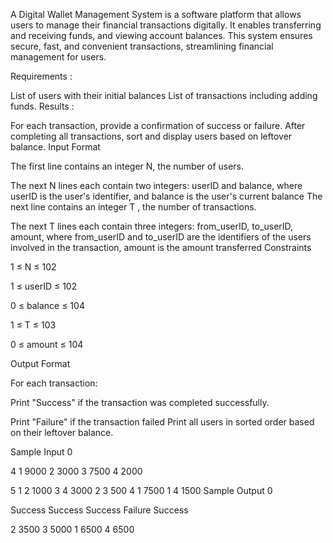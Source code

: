 A Digital Wallet Management System is a software platform that allows users to manage their financial transactions digitally. It enables transferring and receiving funds, and viewing account balances. This system ensures secure, fast, and convenient transactions, streamlining financial management for users.

Requirements :

List of users with their initial balances
List of transactions including adding funds.
Results :

For each transaction, provide a confirmation of success or failure.
After completing all transactions, sort and display users based on leftover balance.
Input Format

The first line contains an integer N, the number of users.

The next N lines each contain two integers: userID and balance, where userID is the user's identifier, and balance is the user's current balance
The next line contains an integer T , the number of transactions.

The next T lines each contain three integers: from_userID, to_userID, amount, where from_userID and to_userID are the identifiers of the users involved in the transaction, amount is the amount transferred
Constraints

1 ≤ N ≤ 102

1 ≤ userID ≤ 102

0 ≤ balance ≤ 104

1 ≤ T ≤ 103

0 ≤ amount ≤ 104

Output Format

For each transaction:

Print "Success" if the transaction was completed successfully.

Print "Failure" if the transaction failed
Print all users in sorted order based on their leftover balance.

Sample Input 0

4
1 9000
2 3000
3 7500
4 2000

5
1 2 1000
3 4 3000
2 3 500
4 1 7500
1 4 1500
Sample Output 0

Success
Success
Success
Failure
Success

2 3500
3 5000
1 6500
4 6500
